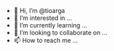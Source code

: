 - 👋 Hi, I’m @tioarga
- 👀 I’m interested in ...
- 🌱 I’m currently learning ...
- 💞️ I’m looking to collaborate on ...
- 📫 How to reach me ...

<!---
tioarga/tioarga is a ✨ special ✨ repository because its `README.md` (this file) appears on your GitHub profile.
You can click the Preview link to take a look at your changes.
--->
